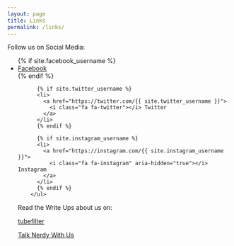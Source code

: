 ```yaml
---
layout: page
title: Links
permalink: /links/
---
```


Follow us on Social Media:

<ul class="social-media-list">
          {% if site.facebook_username %}
          <li>
            <a href="https://www.facebook.com/{{ site.facebook_username }}">
                 <i class="fa fa-facebook"></i> Facebook
            </a>
          </li>
          {% endif %}

          {% if site.twitter_username %}
          <li>
            <a href="https://twitter.com/{{ site.twitter_username }}">
              <i class="fa fa-twitter"></i> Twitter
            </a>
          </li>
          {% endif %}

          {% if site.instagram_username %}
          <li>
            <a href="https://instagram.com/{{ site.instagram_username }}">
              <i class="fa fa-instagram" aria-hidden="true"></i> Instagram
            </a>
          </li>
          {% endif %}
        </ul>
        
Read the Write Ups about us on:
 
 <a href="http://www.tubefilter.com/2016/08/17/the-pantheon-fund-this-kickstarter/">tubefilter</a>
 
 <a href="http://talknerdywithus.com/2016/09/23/talk-web-series-with-us-the-pantheon/">Talk Nerdy With Us</a>